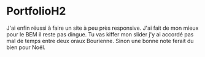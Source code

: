 ﻿# PortfolioH2
J'ai enfin réussi à faire un site à peu près responsive. J'ai fait de mon mieux pour le BEM il reste pas dingue. Tu vas kiffer mon slider j'y ai accordé pas mal de temps entre deux oraux Bourienne. Sinon une bonne note ferait du bien pour Noël.

